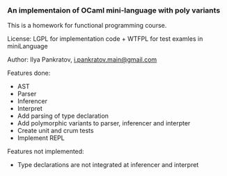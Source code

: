 ### An implementaion of OCaml mini-language with poly variants

This is a homework for functional programming course.

License: LGPL for implementation code + WTFPL for test examles in miniLanguage

Author: Ilya Pankratov, i.pankratov.main@gmail.com

Features done:

- AST
- Parser
- Inferencer 
- Interpret
- Add parsing of type declaration
- Add polymorphic variants to parser, inferencer and interpter
- Create unit and crum tests
- Implement REPL

Features not implemented:

- Type declarations are not integrated at inferencer and interpret
